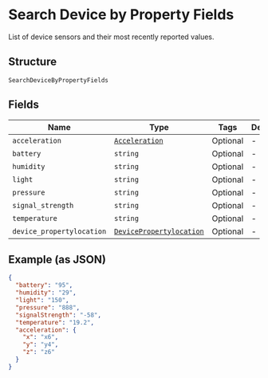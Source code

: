 
# Search Device by Property Fields

List of device sensors and their most recently reported values.

## Structure

`SearchDeviceByPropertyFields`

## Fields

| Name | Type | Tags | Description |
|  --- | --- | --- | --- |
| `acceleration` | [`Acceleration`](../../doc/models/acceleration.md) | Optional | - |
| `battery` | `string` | Optional | - |
| `humidity` | `string` | Optional | - |
| `light` | `string` | Optional | - |
| `pressure` | `string` | Optional | - |
| `signal_strength` | `string` | Optional | - |
| `temperature` | `string` | Optional | - |
| `device_propertylocation` | [`DevicePropertylocation`](../../doc/models/device-propertylocation.md) | Optional | - |

## Example (as JSON)

```json
{
  "battery": "95",
  "humidity": "29",
  "light": "150",
  "pressure": "888",
  "signalStrength": "-58",
  "temperature": "19.2",
  "acceleration": {
    "x": "x6",
    "y": "y4",
    "z": "z6"
  }
}
```

